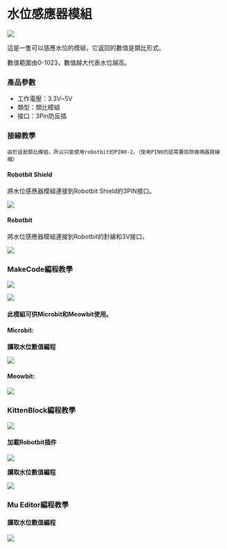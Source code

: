 # 水位感應器模組

![](https://kittenbothk.readthedocs.io/en/latest/\_images/water2.png)

這是一隻可以感應水位的模組，它返回的數值是類比形式。

數值範圍由0-1023，數值越大代表水位越高。

### 產品參數

* 工作電壓：3.3V\~5V
* 類型：類比模組
* 接口：3Pin防反插

### 接線教學

```
由於這是類比模組，所以只能使用robotbit的PIN0-2。（使用PIN0的話需要拔除蜂鳴器跳線帽）
```

#### Robotbit Shield

將水位感應器模組連接到Robotbit Shield的3PIN接口。

![](https://kittenbothk.readthedocs.io/en/latest/\_images/water\_wire2.png)

#### Robotbit

將水位感應器模組連接到Robotbit的針線和3V接口。

![](https://kittenbothk.readthedocs.io/en/latest/\_images/water\_wire1.png)

### MakeCode編程教學

![](https://kittenbothk.readthedocs.io/en/latest/\_images/mcbanner14.png)

![](https://kittenbothk.readthedocs.io/en/latest/\_images/acbanner1.png)

#### 此模組可供Microbit和Meowbit使用。

#### Microbit:

**讀取水位數值編程**

![](https://kittenbothk.readthedocs.io/en/latest/\_images/poten\_code.png)

#### Meowbit:

![](https://kittenbothk.readthedocs.io/en/latest/\_images/poten\_codeMeow.png)

### KittenBlock編程教學

![](https://kittenbothk.readthedocs.io/en/latest/\_images/kbbanner8.png)

#### 加載Robotbit插件

![](https://kittenbothk.readthedocs.io/en/latest/\_images/addRB2.png)

**讀取水位數值編程**

![](https://kittenbothk.readthedocs.io/en/latest/\_images/poten\_codekb.png)

### Mu Editor編程教學

#### 讀取水位數值編程

![](https://kittenbothk.readthedocs.io/en/latest/\_images/poten\_codemu.png)
